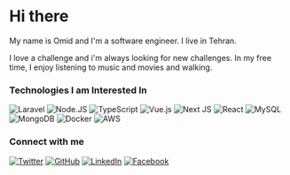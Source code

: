 # Hi there 
  
 My name is Omid and I'm a software engineer. I live in Tehran.


 I love a challenge and i'm always looking for new challenges. In my free time, I enjoy listening to music and movies and walking.  
  


### Technologies I am Interested In 

![Laravel](https://img.shields.io/badge/laravel-%23FF2D20.svg?style=for-the-badge&logo=laravel&logoColor=white)
![Node.JS](https://img.shields.io/badge/Node.js-43853D?style=for-the-badge&logo=node.js&logoColor=white)
![TypeScript](https://img.shields.io/badge/TypeScript-007ACC?style=for-the-badge&logo=typescript&logoColor=white)
![Vue.js](https://img.shields.io/badge/vuejs-%2335495e.svg?style=for-the-badge&logo=vuedotjs&logoColor=%234FC08D)
![Next JS](https://img.shields.io/badge/Next-black?style=for-the-badge&logo=next.js&logoColor=white)
![React](https://img.shields.io/badge/react-%2320232a.svg?style=for-the-badge&logo=react&logoColor=%2361DAFB)
![MySQL](https://img.shields.io/badge/mysql-%2300f.svg?style=for-the-badge&logo=mysql&logoColor=white)
![MongoDB](https://img.shields.io/badge/MongoDB-%234ea94b.svg?style=for-the-badge&logo=mongodb&logoColor=white)
![Docker](https://img.shields.io/badge/Docker-2CA5E0?style=for-the-badge&logo=docker&logoColor=white)
![AWS](https://img.shields.io/badge/AWS-%23FF9900.svg?style=for-the-badge&logo=amazon-aws&logoColor=white)



### Connect with me  

[![Twitter](https://img.shields.io/badge/Twitter-1DA1F2?style=for-the-badge&logo=twitter&logoColor=white)](https://twitter.com/omidrayaneh)
[![GitHub](https://img.shields.io/badge/GitHub-100000?style=for-the-badge&logo=github&logoColor=white)](https://github.com/omidrayaneh)
[![LinkedIn](https://img.shields.io/badge/LinkedIn-0077B5?style=for-the-badge&logo=linkedin&logoColor=white)](https://www.linkedin.com/in/omidrayaneh)
[![Facebook](https://img.shields.io/badge/Facebook-%231877F2.svg?style=for-the-badge&logo=Facebook&logoColor=white)](https://www.facebook.com/omidrayaneh)
